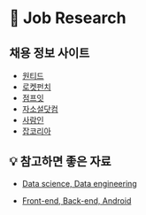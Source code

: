 # 🔎 Job Research

## 채용 정보 사이트

- [원티드](https://www.wanted.co.kr/)
- [로켓펀치](https://www.rocketpunch.com/)
- [점프잇](https://www.jumpit.co.kr/)
- [자소설닷컴](https://jasoseol.com/)
- [사람인]([https://www.saramin.co.kr](https://www.saramin.co.kr/))
- [잡코리아]([https://www.jobkorea.co.kr](https://www.jobkorea.co.kr/))



## 💡 참고하면 좋은 자료

- [Data science, Data engineering](https://github.com/YeLinS/TIL2/wiki/%EC%B1%84%EC%9A%A9-%EA%B3%B5%EA%B3%A0-%EB%A6%AC%EC%84%9C%EC%B9%98)

- [Front-end, Back-end, Android](https://github.com/dgl1231/recruit_research/blob/main/RESEARCH.md)